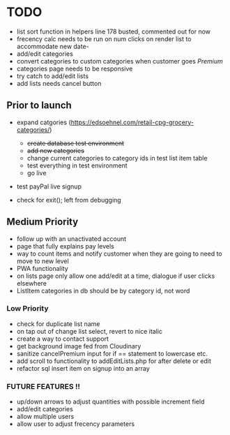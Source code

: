# TODO

- list sort function in helpers line 178 busted, commented out for now
- frecency calc needs to be run on num clicks on render list to accommodate new date-
- add/edit categories
- convert categories to custom categories when customer goes <i>Premium</i>
- categories page needs to be responsive
- try catch to add/edit lists
- add lists needs cancel button

## Prior to launch

- expand catgories (https://edsoehnel.com/retail-cpg-grocery-categories/)
    - <s>create database test environment</s>
    - <s>add new categories</s>
    - change current categories to category ids in test list item table
    - test everything in test environment
    - go live

- test payPal live signup
- check for exit(); left from debugging
 
## Medium Priority

- follow up with an unactivated account
- page that fully explains pay levels
- way to count items and notify customer when they are going to need to move to new level
- PWA functionality
- on lists page only allow one add/edit at a time, dialogue if user clicks elsewhere
- ListItem categories in db should be by category id, not word

### Low Priority

- check for duplicate list name
- on tap out of change list select, revert to nice italic
- create a way to contact support
- get background image fed from Cloudinary
- sanitize cancelPremium input for if == statement to lowercase etc.
- add scroll to functionality to addEditLists.php for after delete or edit
- refactor sql insert item on signup into an array

### FUTURE FEATURES !!

- up/down arrows to adjust quantities with possible increment field
- add/edit categories
- allow multiple users
- allow user to adjust frecency parameters